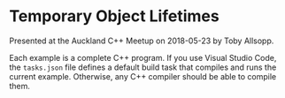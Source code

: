 # Temporary Object Lifetimes

Presented at the Auckland C++ Meetup on 2018-05-23 by Toby Allsopp.

Each example is a complete C++ program. If you use Visual Studio Code, the `tasks.json` file defines a default build task that compiles and runs the current example. Otherwise, any C++ compiler should be able to compile them.
